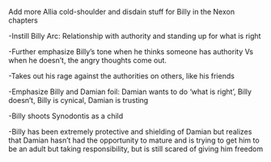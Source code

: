 Add more Allia cold-shoulder and disdain stuff for Billy in the Nexon chapters

\-Instill Billy Arc: Relationship with authority and standing up for what is right

\-Further emphasize Billy’s tone when he thinks someone has authority Vs when he doesn’t, the 	angry thoughts come out. 

\-Takes out his rage against the authorities on others, like his friends

\-Emphasize Billy and Damian foil: Damian wants to do ‘what is right’, Billy doesn’t, Billy is cynical, Damian is trusting

\-Billy shoots Synodontis as a child

\-Billy has been extremely protective and shielding of Damian but realizes that Damian hasn’t had the opportunity to mature and is trying to get him to be an adult but taking responsibility, but is still scared of giving him freedom